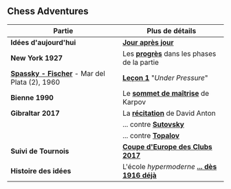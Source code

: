 ## Chess Adventures

| Partie | Plus de détails |
| --- | --- |
| **Idées d'aujourd'hui** | [**Jour après jour**](Daily.md) |
| **New York 1927** | Les **[progrès](/NYork_1927/Themes.md)** dans les phases de la partie |
| **[Spassky - Fischer][1]** - Mar del Plata (2), 1960 | **[Leçon 1][2]** "*Under Pressure*" |
| **Bienne 1990** | Le **[sommet de maîtrise](/Bienne_1990/Intro.md)** de Karpov |
| **Gibraltar 2017** | La **[récitation](/Gibraltar_2017/Anton.md)** de David Anton |
| &nbsp; | ... contre **[Sutovsky](/Gibraltar_2017/Sutovsky.md)** |
| &nbsp; | ... contre **[Topalov](/Gibraltar_2017/Topalov.md)** |
| **Suivi de Tournois** | [**Coupe d'Europe des Clubs 2017**](https://bobjr-1.github.io/ReadItCool/ECC_2017_Antalya/Evernote.html) |
| **Histoire des idées** | L'école *hypermoderne* [**... dès 1916 déjà**][3] |

[1]: https://bobjr-1.github.io/ChessAdventures/Games/Game_01.html
[2]: https://sites.google.com/site/rdchessfra/lesson_01/lesson_01_1
[3]: https://bobjr-1.github.io/ChessAdventures/FEN/1916_Budapest_Reti_Breyer.html
